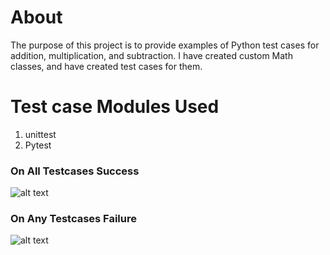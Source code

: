 # About
The purpose of this project is to provide examples of 
Python test cases for addition, multiplication, and subtraction. I have created custom Math classes, and have created test cases for them.

# Test case Modules Used
1. unittest 
2. Pytest

### On All Testcases Success
![alt text](https://github.com/nitish0565/pythontestsamples/blob/master/SampleUnitTest/on_all_test_case_success.png)


### On Any Testcases Failure
![alt text](https://github.com/nitish0565/pythontestsamples/blob/master/SampleUnitTest/on_any_test_case_failuer.png)


